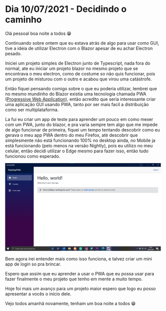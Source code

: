 # Dia 10/07/2021 - Decidindo o caminho

Olá pessoal boa noite a todos 😁

Continuando sobre ontem que eu estava atrás de algo para usar como GUI, tive a ideia de utilizar Electron com o Blazor apesar de eu achar Electron pesado.

Iniciei um projeto simples de Electron junto de Typescript, nada fora do normal, ate eu iniciar um projeto blazor no mesmo projeto que se encontrava o meu electron, como de costume so não quis funcionar, pois um projeto de misturou com o outro e acabou que virou uma catástrofe.

Então fiquei pensando comigo sobre o que eu poderia utilizar, lembrei que no mesmo mundinho do Blazor existia uma tecnologia chamada PWA ([Progressive Web Application](https://developer.mozilla.org/pt-BR/docs/Web/Progressive_web_apps)), então acredito que seria interessante criar uma aplicação GUI usando PWA, tanto por ser mais facil a distribuição como ser multiplataforma.

La fui eu criar um app de teste para aprender um pouco em como mexer com um PWA, junto do blazor, e pra varia sempre tem algo que me impede de algo funcionar de primeira, fiquei um tempo tentando descobrir como eu gerava o meu app PWA dentro do meu Firefox, até descobrir que simplesmente não está funcionando 100% no desktop ainda, no Mobile ja está funcionando (pelo menos na versão Nightly), pois eu utilizo no meu celular, então decidi utilizar o Edge mesmo para fazer isso, então tudo funcionou como esperado.

![Imagem do PWA](PWA.png)

Bem agora irei entender mais como isso funciona, e talvez criar um mini app de login so pra brincar.

Espero que assim que eu aprender a usar o PWA que eu possa usar para fazer finalmente o meu projeto que tenho em mente a muito tempo.

Hoje foi mais um avanço para um projeto maior espero que logo eu posso apresentar a vocês o início dele.

Vejo todos amanhã novamente, tenham um boa noite a todos 😁
